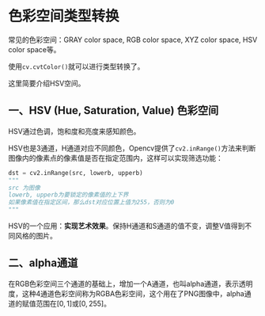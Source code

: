# 色彩空间类型转换

常见的色彩空间：GRAY color space, RGB color space, XYZ color space, HSV color space等。

使用`cv.cvtColor()`就可以进行类型转换了。

这里简要介绍HSV空间。

## 一、HSV (Hue, Saturation, Value) 色彩空间

HSV通过色调，饱和度和亮度来感知颜色。

HSV也是3通道，H通道对应不同颜色，Opencv提供了`cv2.inRange()`方法来判断图像内的像素点的像素值是否在指定范围内，这样可以实现筛选功能：

```python
dst = cv2.inRange(src, lowerb, upperb)
"""
src 为图像
lowerb, upperb为要锁定的像素值的上下界
如果像素值在指定区间，那么dst对应位置上值为255，否则为0
"""
```

HSV的一个应用：**实现艺术效果**。保持H通道和S通道的值不变，调整V值得到不同风格的图片。



## 二、alpha通道

在RGB色彩空间三个通道的基础上，增加一个A通道，也叫alpha通道，表示透明度，这种4通道色彩空间称为RGBA色彩空间，这个用在了PNG图像中，alpha通道的赋值范围在$[0,1]$或$[0,255]$。